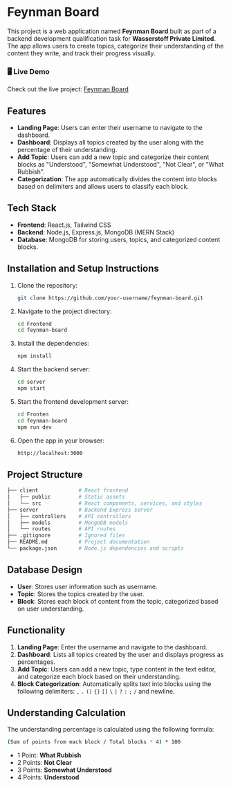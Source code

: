 # Feynman Board

This project is a web application named **Feynman Board** built as part of a backend development qualification task for **Wasserstoff Private Limited**. The app allows users to create topics, categorize their understanding of the content they write, and track their progress visually.

### 🖥️ Live Demo

Check out the live project: [Feynman Board](https://feynman-board-esawymgre-ajitrauts-projects.vercel.app/)

## Features

- **Landing Page**: Users can enter their username to navigate to the dashboard.
- **Dashboard**: Displays all topics created by the user along with the percentage of their understanding.
- **Add Topic**: Users can add a new topic and categorize their content blocks as "Understood", "Somewhat Understood", "Not Clear", or "What Rubbish".
- **Categorization**: The app automatically divides the content into blocks based on delimiters and allows users to classify each block.

## Tech Stack

- **Frontend**: React.js, Tailwind CSS
- **Backend**: Node.js, Express.js, MongoDB (MERN Stack)
- **Database**: MongoDB for storing users, topics, and categorized content blocks.

## Installation and Setup Instructions

1. Clone the repository:

    ```bash
    git clone https://github.com/your-username/feynman-board.git
    ```

2. Navigate to the project directory:

    ```bash
    cd Frontend
    cd feynman-board
    ```

3. Install the dependencies:

    ```bash
    npm install
    ```

4. Start the backend server:

    ```bash
    cd server
    npm start
    ```

5. Start the frontend development server:

    ```bash
    cd Fronten
    cd feynman-board
    npm run dev
    ```

6. Open the app in your browser:

    ```bash
    http://localhost:3000
    ```

## Project Structure

```bash
├── client             # React frontend
│   ├── public         # Static assets
│   └── src            # React components, services, and styles
├── server             # Backend Express server
│   ├── controllers    # API controllers
│   ├── models         # MongoDB models
│   └── routes         # API routes
├── .gitignore         # Ignored files
├── README.md          # Project documentation
└── package.json       # Node.js dependencies and scripts
```

## Database Design

- **User**: Stores user information such as username.
- **Topic**: Stores the topics created by the user.
- **Block**: Stores each block of content from the topic, categorized based on user understanding.

## Functionality

1. **Landing Page**: Enter the username and navigate to the dashboard.
2. **Dashboard**: Lists all topics created by the user and displays progress as percentages.
3. **Add Topic**: Users can add a new topic, type content in the text editor, and categorize each block based on their understanding.
4. **Block Categorization**: Automatically splits text into blocks using the following delimiters: `,` `.` `()` `{}` `[]` `\` `|` `?` `:` `;` `/` and newline.

## Understanding Calculation

The understanding percentage is calculated using the following formula:

```bash
(Sum of points from each block / Total blocks * 4) * 100
```

- 1 Point: **What Rubbish**
- 2 Points: **Not Clear**
- 3 Points: **Somewhat Understood**
- 4 Points: **Understood**
